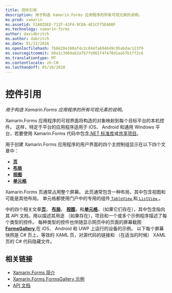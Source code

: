 ```yaml
---
title: 控件引用
description: 用于构造 Xamarin.Forms 应用程序的所有可视元素的说明。
ms.prod: xamarin
ms.assetid: F2A02DEE-7137-42F4-9C0A-4E1CF75EA08F
ms.technology: xamarin-forms
author: davidbritch
ms.author: dabritch
ms.date: 01/12/2016
ms.openlocfilehash: fb6620e160af4c2c844fa694649c95abdac123f9
ms.sourcegitcommit: b0a1c3969ab2a7b7fe961f4f470d1aa57b1ff2c6
ms.translationtype: MT
ms.contentlocale: zh-CN
ms.lasthandoff: 05/10/2018
---
```

# <a name="controls-reference"></a>控件引用

_用于构造 Xamarin.Forms 应用程序的所有可视元素的说明。_

Xamarin.Forms 应用程序的可视界面将构造的对象映射到每个目标平台的本机控件。 这样，特定于平台的应用程序适用于 iOS、 Android 和通用 Windows 平台，若要使用 Xamarin.Forms 代码中包含[.NET 标准库](~/cross-platform/app-fundamentals/net-standard.md)或[共享项目](~/cross-platform/app-fundamentals/shared-projects.md)。

用于创建 Xamarin.Forms 应用程序的用户界面的四个主控制组显示在以下四个文章中：

- [**页**](pages.md)
- [**布局**](layouts.md)
- [**视图**](views.md)
- [**单元格**](cells.md)

Xamarin.Forms 页通常占用整个屏幕。 此页通常包含一种布局，其中包含视图和可能是其他布局。 单元格都使用门户中的专用的组件[ `TableView` ](views.md#tableView)和[ `ListView` ](views.md#listView)。

中的四个相关文章[**页**](pages.md)， [**布局**](layouts.md)， [**视图**](views.md)，和[**单元格**](cells.md)，（如果它们存在），其中包含指向其 API 文档，用以描述其用途 （如果存在），项目和一个或多个示例程序描述了每个类型的控件。 每种类型的控件也伴随显示网页中的页面的屏幕截图[ **FormsGallery** ](https://developer.xamarin.com/samples/FormsGallery/)在 iOS、 Android 和 UWP 上运行的设备的示例。 以下每个屏幕快照是 C# 页上，等效的 XAML 页，对源代码的链接和 （在适当的时候） XAML 页的 C# 代码隐藏文件。

## <a name="related-links"></a>相关链接

- [Xamarin.Forms 简介](~/xamarin-forms/get-started/introduction-to-xamarin-forms.md)
- [Xamarin.Forms FormsGallery 示例](https://developer.xamarin.com/samples/FormsGallery/)
- [API 文档](https://developer.xamarin.com/api/root/Xamarin.Forms/)
